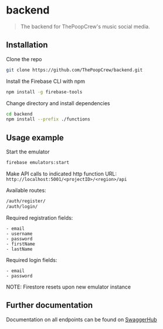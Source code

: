 # backend
> The backend for ThePoopCrew's music social media.

## Installation

Clone the repo

```sh
git clone https://github.com/ThePoopCrew/backend.git
```

Install the Firebase CLI with npm

```sh
npm install -g firebase-tools
```

Change directory and install dependencies
```sh
cd backend
npm install --prefix ./functions
```

## Usage example

Start the emulator

```sh
firebase emulators:start
```

Make API calls to indicated http function URL: ```http://localhost:5001/<projectID>/<region>/api```

Available routes:
```sh
/auth/register/
/auth/login/
```
Required registration fields:
```
- email
- username
- password
- firstName
- lastName
```

Required login fields:
```
- email
- password
```

NOTE: Firestore resets upon new emulator instance

## Further documentation
Documentation on all endpoints can be found on [SwaggerHub](https://app.swaggerhub.com/apis-docs/The-Poop-Crew/Poop-Crew-API/1.0.0#/)
